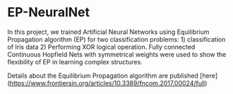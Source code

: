# EP-NeuralNet

In this project, we trained Artificial Neural Networks using Equilibrium Propagation algorithm (EP) for two classification problems: 1) classification of Iris data 2) Performing XOR logical operation. 
Fully connected Continuous Hopfield Nets with symmetrical weights were used to show the flexibility of EP in learning complex structures.

Details about the Equilibrium Propagation algorithm are published [here] (https://www.frontiersin.org/articles/10.3389/fncom.2017.00024/full)
